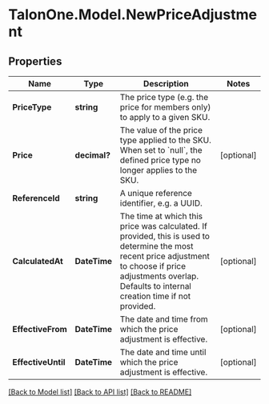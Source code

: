 # TalonOne.Model.NewPriceAdjustment
## Properties

Name | Type | Description | Notes
------------ | ------------- | ------------- | -------------
**PriceType** | **string** | The price type (e.g. the price for members only) to apply to a given SKU. | 
**Price** | **decimal?** | The value of the price type applied to the SKU. When set to &#x60;null&#x60;, the defined price type no longer applies to the SKU. | [optional] 
**ReferenceId** | **string** | A unique reference identifier, e.g. a UUID. | 
**CalculatedAt** | **DateTime** | The time at which this price was calculated. If provided, this is used to determine the most recent price adjustment to choose if price adjustments overlap. Defaults to internal creation time if not provided. | [optional] 
**EffectiveFrom** | **DateTime** | The date and time from which the price adjustment is effective. | [optional] 
**EffectiveUntil** | **DateTime** | The date and time until which the price adjustment is effective. | [optional] 

[[Back to Model list]](../README.md#documentation-for-models) [[Back to API list]](../README.md#documentation-for-api-endpoints) [[Back to README]](../README.md)

